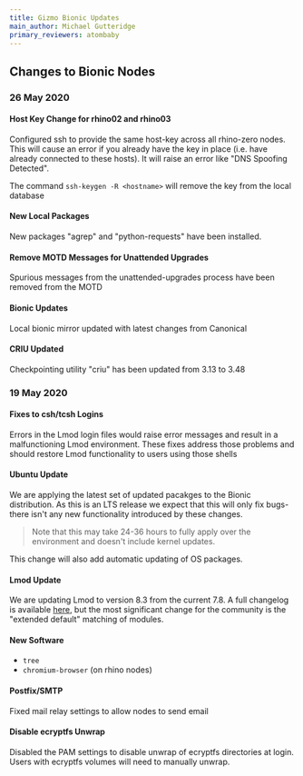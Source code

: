 ```yaml
---
title: Gizmo Bionic Updates
main_author: Michael Gutteridge
primary_reviewers: atombaby
---
```


## Changes to Bionic Nodes

### 26 May 2020

#### Host Key Change for rhino02 and rhino03

Configured ssh to provide the same host-key across all rhino-zero nodes. This will cause an error if you already have the key in place (i.e. have already connected to these hosts).  It will raise an error like "DNS Spoofing Detected".

The command `ssh-keygen -R <hostname>` will remove the key from the local database

#### New Local Packages

New packages "agrep" and "python-requests" have been installed.

#### Remove MOTD Messages for Unattended Upgrades

Spurious messages from the unattended-upgrades process have been removed from the MOTD

#### Bionic Updates

Local bionic mirror updated with latest changes from Canonical

#### CRIU Updated

Checkpointing utility "criu" has been updated from 3.13 to 3.48

### 19 May 2020

#### Fixes to csh/tcsh Logins

Errors in the Lmod login files would raise error messages and result in a malfunctioning Lmod environment.  These fixes address those problems and should restore Lmod functionality to users using those shells

#### Ubuntu Update

We are applying the latest set of updated pacakges to the Bionic distribution. As this is an LTS release we expect that this will only fix bugs- there isn't any new functionality introduced by these changes.

> Note that this may take 24-36 hours to fully apply over the environment and doesn't include kernel updates.

This change will also add automatic updating of OS packages.

#### Lmod Update

We are updating Lmod to version 8.3 from the current 7.8.  A full changelog is available [here](https://github.com/TACC/Lmod), but the most significant change for the community is the "extended default" matching of modules.

#### New Software

 - `tree`
 - `chromium-browser` (on rhino nodes)

#### Postfix/SMTP

Fixed mail relay settings to allow nodes to send email

#### Disable ecryptfs Unwrap 

Disabled the PAM settings to disable unwrap of ecryptfs directories at login.  Users with ecryptfs volumes will need to manually unwrap.
